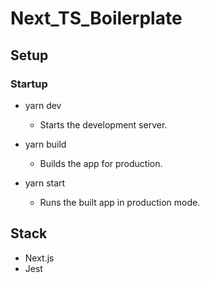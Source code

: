 # Next_TS_Boilerplate

## Setup

### Startup

- yarn dev

  - Starts the development server.

- yarn build

  - Builds the app for production.

- yarn start
  - Runs the built app in production mode.

## Stack

- Next.js
- Jest
